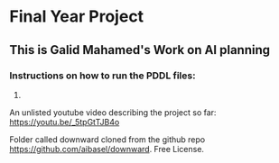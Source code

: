 # Final Year Project

## This is Galid Mahamed's Work on AI planning

### Instructions on how to run the PDDL files:

1) 


An unlisted youtube video describing the project so far: https://youtu.be/_5tpGtTJB4o

Folder called downward cloned from the github repo https://github.com/aibasel/downward. Free License.
